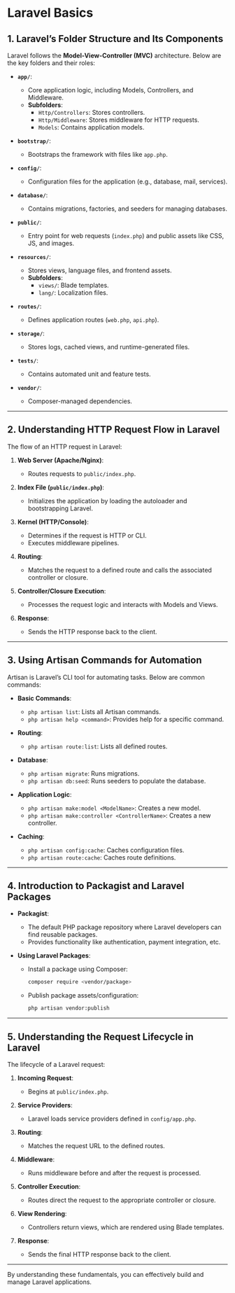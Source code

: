 # Laravel Basics

## 1. Laravel’s Folder Structure and Its Components
Laravel follows the **Model-View-Controller (MVC)** architecture. Below are the key folders and their roles:

- **`app/`**:
  - Core application logic, including Models, Controllers, and Middleware.
  - **Subfolders**:
    - `Http/Controllers`: Stores controllers.
    - `Http/Middleware`: Stores middleware for HTTP requests.
    - `Models`: Contains application models.

- **`bootstrap/`**:
  - Bootstraps the framework with files like `app.php`.

- **`config/`**:
  - Configuration files for the application (e.g., database, mail, services).

- **`database/`**:
  - Contains migrations, factories, and seeders for managing databases.

- **`public/`**:
  - Entry point for web requests (`index.php`) and public assets like CSS, JS, and images.

- **`resources/`**:
  - Stores views, language files, and frontend assets.
  - **Subfolders**:
    - `views/`: Blade templates.
    - `lang/`: Localization files.

- **`routes/`**:
  - Defines application routes (`web.php`, `api.php`).

- **`storage/`**:
  - Stores logs, cached views, and runtime-generated files.

- **`tests/`**:
  - Contains automated unit and feature tests.

- **`vendor/`**:
  - Composer-managed dependencies.

---

## 2. Understanding HTTP Request Flow in Laravel
The flow of an HTTP request in Laravel:

1. **Web Server (Apache/Nginx)**:
   - Routes requests to `public/index.php`.

2. **Index File (`public/index.php`)**:
   - Initializes the application by loading the autoloader and bootstrapping Laravel.

3. **Kernel (HTTP/Console)**:
   - Determines if the request is HTTP or CLI.
   - Executes middleware pipelines.

4. **Routing**:
   - Matches the request to a defined route and calls the associated controller or closure.

5. **Controller/Closure Execution**:
   - Processes the request logic and interacts with Models and Views.

6. **Response**:
   - Sends the HTTP response back to the client.

---

## 3. Using Artisan Commands for Automation
Artisan is Laravel’s CLI tool for automating tasks. Below are common commands:

- **Basic Commands**:
  - `php artisan list`: Lists all Artisan commands.
  - `php artisan help <command>`: Provides help for a specific command.

- **Routing**:
  - `php artisan route:list`: Lists all defined routes.

- **Database**:
  - `php artisan migrate`: Runs migrations.
  - `php artisan db:seed`: Runs seeders to populate the database.

- **Application Logic**:
  - `php artisan make:model <ModelName>`: Creates a new model.
  - `php artisan make:controller <ControllerName>`: Creates a new controller.

- **Caching**:
  - `php artisan config:cache`: Caches configuration files.
  - `php artisan route:cache`: Caches route definitions.

---

## 4. Introduction to Packagist and Laravel Packages
- **Packagist**:
  - The default PHP package repository where Laravel developers can find reusable packages.
  - Provides functionality like authentication, payment integration, etc.

- **Using Laravel Packages**:
  - Install a package using Composer:
    ```bash
    composer require <vendor/package>
    ```
  - Publish package assets/configuration:
    ```bash
    php artisan vendor:publish
    ```

---

## 5. Understanding the Request Lifecycle in Laravel
The lifecycle of a Laravel request:

1. **Incoming Request**:
   - Begins at `public/index.php`.

2. **Service Providers**:
   - Laravel loads service providers defined in `config/app.php`.

3. **Routing**:
   - Matches the request URL to the defined routes.

4. **Middleware**:
   - Runs middleware before and after the request is processed.

5. **Controller Execution**:
   - Routes direct the request to the appropriate controller or closure.

6. **View Rendering**:
   - Controllers return views, which are rendered using Blade templates.

7. **Response**:
   - Sends the final HTTP response back to the client.

---

By understanding these fundamentals, you can effectively build and manage Laravel applications.

